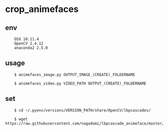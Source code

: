 # crop_animefaces

## env

        OSX 10.11.4
        OpenCV 2.4.12
        anaconda2 2.5.0

## usage

        $ animefaces_image.py OUTPUT_IMAGE_(CREATE)_FOLDERNAME
        
        $ animefaces_video.py VIDEO_PATH OUTPUT_(CREATE)_FOLDERNAME
        
## set

        $ cd ~/.pyenv/versions/VERSION_PATH/share/OpenCV/lbpcascades/

        $ wget https://raw.githubusercontent.com/nagadomi/lbpcascade_animeface/master/lbpcascade_animeface.xml
